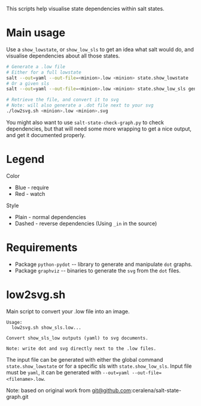 This scripts help visualise state dependencies within salt states.

# Main usage

Use a `show_lowstate`, or `show_low_sls` to get an idea what salt would do, and
visualise dependencies about all those states.

```bash
# Generate a .low file
# Either for a full lowstate
salt --out=yaml --out-file=<minion>.low <minion> state.show_lowstate
# Or a given sls
salt --out=yaml --out-file=<minion>.low <minion> state.show_low_sls generic.ssh

# Retrieve the file, and convert it to svg
# Note: will also generate a .dot file next to your svg
./low2svg.sh <minion>.low <minion>.svg
```

You might also want to use `salt-state-check-graph.py` to check dependencies,
but that will need some more wrapping to get a nice output, and get it
documented properly.


# Legend

Color

  * Blue - require
  * Red - watch

Style

  * Plain - normal dependencies
  * Dashed - reverse dependencies (Using `_in` in the source)

# Requirements

  * Package `python-pydot` -- library to generate and manipulate `dot` graphs.
  * Package `graphviz` -- binaries to generate the `svg` from the `dot` files.

# low2svg.sh

Main script to convert your .low file into an image.

```text
Usage:
  low2svg.sh show_sls.low...

Convert show_sls_low outputs (yaml) to svg documents.

Note: write dot and svg directly next to the .low files.
```

The input file can be generated with either the global command
`state.show_lowstate` or for a specific sls with `state.show_low_sls`.
Input file must be `yaml`, it can be generated with
`--out=yaml --out-file=<filename>.low`.


Note: based on original work from git@github.com:ceralena/salt-state-graph.git
